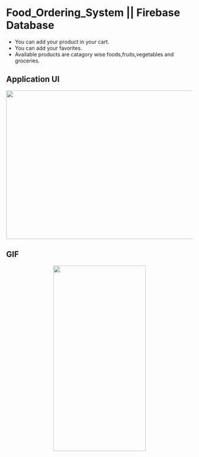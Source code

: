 # Food_Ordering_System || Firebase Database

- You can add your product in your cart.
- You can add your favorites.
- Available products are catagory wise foods,fruits,vegetables and groceries.

## Application UI


<p align=center>
<img src="https://user-images.githubusercontent.com/111565916/205639484-379eead7-1089-44db-94e5-d25722bbb24f.jpg" height=400 width=1600>
</p>

## GIF


<p align=center>
<img src="https://user-images.githubusercontent.com/111565916/205639518-d13a92f4-c38e-4c50-a78d-76356cbff494.gif" height=500 width=250>
</p>

